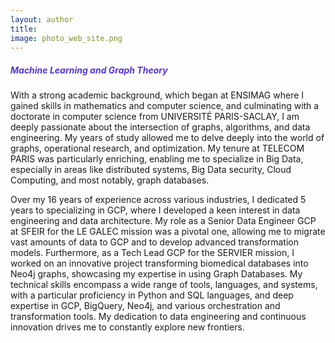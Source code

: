 ```yaml
---
layout: author
title: 
image: photo_web_site.png
---
```

<head>
  <link href="{{ site.baseurl }}/fontawesome-free-5.12.1-web/css/all.css" rel="stylesheet"> <!--load all styles -->
</head>

<a href="https://www.linkedin.com/in/ia-ds-bg/" title="Linkedin"><i class="fab fa-linkedin-square"></i></a>
<a href="https://github.com/AbdelfattahAbouelaoualim" title="Github"><i class="fab fa-github-square"></i></a>
<a href="{{ site.data.social-media.email.href }}{{ site.data.social-media.email.id }}" title="Email me"><i class="fas fa-envelope-square"></i></a>



##### <span style="color:#5634DB">Machine Learning and Graph Theory</span>

With a strong academic background, which began at ENSIMAG where I gained skills in mathematics and computer science, and culminating with a doctorate in computer science from UNIVERSITÉ PARIS-SACLAY, I am deeply passionate about the intersection of graphs, algorithms, and data engineering. My years of study allowed me to delve deeply into the world of graphs, operational research, and optimization. My tenure at TELECOM PARIS was particularly enriching, enabling me to specialize in Big Data, especially in areas like distributed systems, Big Data security, Cloud Computing, and most notably, graph databases.

Over my 16 years of experience across various industries, I dedicated 5 years to specializing in GCP, where I developed a keen interest in data engineering and data architecture. My role as a Senior Data Engineer GCP at SFEIR for the LE GALEC mission was a pivotal one, allowing me to migrate vast amounts of data to GCP and to develop advanced transformation models. Furthermore, as a Tech Lead GCP for the SERVIER mission, I worked on an innovative project transforming biomedical databases into Neo4j graphs, showcasing my expertise in using Graph Databases. My technical skills encompass a wide range of tools, languages, and systems, with a particular proficiency in Python and SQL languages, and deep expertise in GCP, BigQuery, Neo4j, and various orchestration and transformation tools. My dedication to data engineering and continuous innovation drives me to constantly explore new frontiers.
